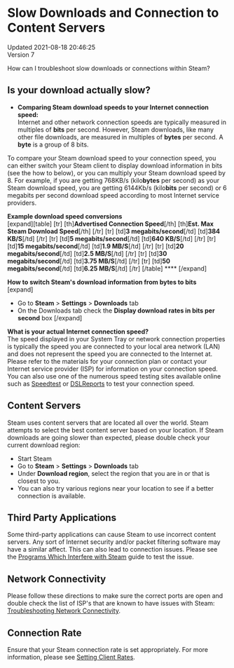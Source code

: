 # Slow Downloads and Connection to Content Servers
Updated 2021-08-18 20:46:25  
Version 7  

How can I troubleshoot slow downloads or connections within Steam?  
  
## Is your download actually slow?
* **Comparing Steam download speeds to your Internet connection speed:**  
Internet and other network connection speeds are typically measured in multiples of **bits** per second. However, Steam downloads, like many other file downloads, are measured in multiples of **bytes** per second. A **byte** is a group of 8 bits.  
  
To compare your Steam download speed to your connection speed, you can either switch your Steam client to display download information in bits (see the how to below), or you can multiply your Steam download speed by 8. For example, if you are getting 768KB/s (kilo**bytes** per second) as your Steam download speed, you are getting 6144Kb/s (kilo**bits** per second) or 6 megabits per second download speed according to most Internet service providers.  
  
**Example download speed conversions**  
[expand][table]  		  			[tr]  				[th]**Advertised Connection Speed**[/th]  				[th]**Est. Max Steam Download Speed**[/th]  			[/tr]  			[tr]  				[td]**3 megabits/second**[/td]  				[td]**384 KB/S**[/td]  			[/tr]  			[tr]  				[td]**5 megabits/second**[/td]  				[td]**640 KB/S**[/td]  			[/tr]  			[tr]  				[td]**15 megabits/second**[/td]  				[td]**1.9 MB/S**[/td]  			[/tr]  			[tr]  				[td]**20 megabits/second**[/td]  				[td]**2.5 MB/S**[/td]  			[/tr]  			[tr]  				[td]**30 megabits/second**[/td]  				[td]**3.75 MB/S**[/td]  			[/tr]  			[tr]  				[td]**50 megabits/second**[/td]  				[td]**6.25 MB/S**[/td]  			[/tr]  		  	[/table] ****  [/expand]  
  
**How to switch Steam's download information from bytes to bits**  
[expand]  
* Go to **Steam** > **Settings** > **Downloads** tab
* On the Downloads tab check the **Display download rates in bits per second** box
[/expand]  
  
**What is your actual Internet connection speed?**  
The speed displayed in your System Tray or network connection properties is typically the speed you are connected to your local area network (LAN) and does not represent the speed you are connected to the Internet at. Please refer to the materials for your connection plan or contact your Internet service provider (ISP) for information on your connection speed. You can also use one of the numerous speed testing sites available online such as [Speedtest](https://www.speedtest.net/) or [DSLReports](http://www.dslreports.com/) to test your connection speed.
    
## Content Servers
Steam uses content servers that are located all over the world. Steam attempts to select the best content server based on your location.  If Steam downloads are going slower than expected, please double check your current download region:  
* Start Steam
* Go to **Steam** > **Settings** > **Downloads** tab
* Under **Download region**, select the region that you are in or that is closest to you.
* You can also try various regions near your location to see if a better connection is available.
  
## Third Party Applications
Some third-party applications can cause Steam to use incorrect content servers. Any sort of Internet security and/or packet filtering software may have a similar affect. This can also lead to connection issues. Please see the [Programs Which Interfere with Steam](https://help.steampowered.com/en/faqs/view/1F39-DCB4-FF28-5748) guide to test the issue.  
  
## Network Connectivity
Please follow these directions to make sure the correct ports are open and double check the list of ISP's that are known to have issues with Steam: [Troubleshooting Network Connectivity](https://help.steampowered.com/en/faqs/view/669A-2F68-D1D1-A5EC).  
  
## Connection Rate
Ensure that your Steam connection rate is set appropriately. For more information, please see [Setting Client Rates](https://help.steampowered.com/en/faqs/view/163C-7C89-406E-2F63).